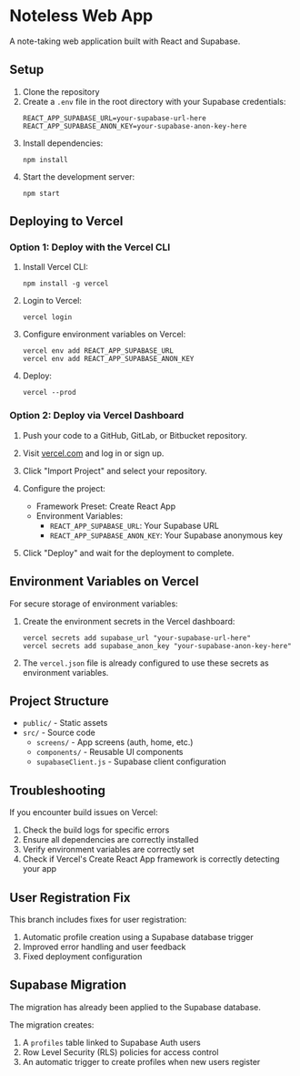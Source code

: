 # Noteless Web App

A note-taking web application built with React and Supabase.

## Setup

1. Clone the repository
2. Create a `.env` file in the root directory with your Supabase credentials:
   ```
   REACT_APP_SUPABASE_URL=your-supabase-url-here
   REACT_APP_SUPABASE_ANON_KEY=your-supabase-anon-key-here
   ```
3. Install dependencies:
   ```
   npm install
   ```
4. Start the development server:
   ```
   npm start
   ```

## Deploying to Vercel

### Option 1: Deploy with the Vercel CLI

1. Install Vercel CLI:
   ```
   npm install -g vercel
   ```

2. Login to Vercel:
   ```
   vercel login
   ```

3. Configure environment variables on Vercel:
   ```
   vercel env add REACT_APP_SUPABASE_URL
   vercel env add REACT_APP_SUPABASE_ANON_KEY
   ```

4. Deploy:
   ```
   vercel --prod
   ```

### Option 2: Deploy via Vercel Dashboard

1. Push your code to a GitHub, GitLab, or Bitbucket repository.

2. Visit [vercel.com](https://vercel.com) and log in or sign up.

3. Click "Import Project" and select your repository.

4. Configure the project:
   - Framework Preset: Create React App
   - Environment Variables: 
     - `REACT_APP_SUPABASE_URL`: Your Supabase URL
     - `REACT_APP_SUPABASE_ANON_KEY`: Your Supabase anonymous key

5. Click "Deploy" and wait for the deployment to complete.

## Environment Variables on Vercel

For secure storage of environment variables:

1. Create the environment secrets in the Vercel dashboard:
   ```
   vercel secrets add supabase_url "your-supabase-url-here"
   vercel secrets add supabase_anon_key "your-supabase-anon-key-here"
   ```

2. The `vercel.json` file is already configured to use these secrets as environment variables.

## Project Structure

- `public/` - Static assets
- `src/` - Source code
  - `screens/` - App screens (auth, home, etc.)
  - `components/` - Reusable UI components
  - `supabaseClient.js` - Supabase client configuration

## Troubleshooting

If you encounter build issues on Vercel:

1. Check the build logs for specific errors
2. Ensure all dependencies are correctly installed
3. Verify environment variables are correctly set
4. Check if Vercel's Create React App framework is correctly detecting your app

## User Registration Fix

This branch includes fixes for user registration:

1. Automatic profile creation using a Supabase database trigger
2. Improved error handling and user feedback
3. Fixed deployment configuration

## Supabase Migration

The migration has already been applied to the Supabase database.

The migration creates:
1. A `profiles` table linked to Supabase Auth users
2. Row Level Security (RLS) policies for access control 
3. An automatic trigger to create profiles when new users register 